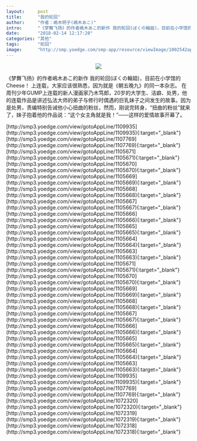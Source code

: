 ```yaml
---
layout:     post
title:      "我的轮回"
author:     "作者：嶋木明子(嶋木あこ)"
intro:      "《梦舞飞扬》的作者嶋木あこ的新作 我的轮回(ぼくの輪廻)，目前在小学馆的 Cheese！ 上连载，大家应该很熟悉，因为就是《朝五晚九》的同一本杂志。 在周刊少年GUMP上连载的新人漫画家乃木笃郎，20岁的大学生、洁癖、处男，他的连载作品是讲述弘法大师的弟子与修行时偶遇的巨乳妹子之间发生的故事。因为是处男，责编特别告诫他小心扭曲的粉丝，然而，刚说完转身，“扭曲的粉丝”就来了，妹子抱着他的作品说：“这个女主角就是我！”——这样的爱情故事开幕了。"
date:       "2018-02-14 12:17:20"
categories: "其他"
tags:       "轮回"
image:      "http://smp.yoedge.com/smp-app/resource/viewImage/1002542appline.png"
---
```

<div style="text-align: center">
<p><img src="http://smp.yoedge.com/smp-app/resource/viewImage/1002542appline.png"/></p>
</div>
<p class="post-meta">
<span>《梦舞飞扬》的作者嶋木あこ的新作 我的轮回(ぼくの輪廻)，目前在小学馆的 Cheese！ 上连载，大家应该很熟悉，因为就是《朝五晚九》的同一本杂志。 在周刊少年GUMP上连载的新人漫画家乃木笃郎，20岁的大学生、洁癖、处男，他的连载作品是讲述弘法大师的弟子与修行时偶遇的巨乳妹子之间发生的故事。因为是处男，责编特别告诫他小心扭曲的粉丝，然而，刚说完转身，“扭曲的粉丝”就来了，妹子抱着他的作品说：“这个女主角就是我！”——这样的爱情故事开幕了。</span>
</p>
[http://smp3.yoedge.com/view/gotoAppLine/1109935](http://smp3.yoedge.com/view/gotoAppLine/1109935){:target="_blank"}
[http://smp3.yoedge.com/view/gotoAppLine/1107769](http://smp3.yoedge.com/view/gotoAppLine/1107769){:target="_blank"}
[http://smp3.yoedge.com/view/gotoAppLine/1105671](http://smp3.yoedge.com/view/gotoAppLine/1105671){:target="_blank"}
[http://smp3.yoedge.com/view/gotoAppLine/1105670](http://smp3.yoedge.com/view/gotoAppLine/1105670){:target="_blank"}
[http://smp3.yoedge.com/view/gotoAppLine/1105669](http://smp3.yoedge.com/view/gotoAppLine/1105669){:target="_blank"}
[http://smp3.yoedge.com/view/gotoAppLine/1105668](http://smp3.yoedge.com/view/gotoAppLine/1105668){:target="_blank"}
[http://smp3.yoedge.com/view/gotoAppLine/1105667](http://smp3.yoedge.com/view/gotoAppLine/1105667){:target="_blank"}
[http://smp3.yoedge.com/view/gotoAppLine/1105666](http://smp3.yoedge.com/view/gotoAppLine/1105666){:target="_blank"}
[http://smp3.yoedge.com/view/gotoAppLine/1105665](http://smp3.yoedge.com/view/gotoAppLine/1105665){:target="_blank"}
[http://smp3.yoedge.com/view/gotoAppLine/1105664](http://smp3.yoedge.com/view/gotoAppLine/1105664){:target="_blank"}
[http://smp3.yoedge.com/view/gotoAppLine/1105663](http://smp3.yoedge.com/view/gotoAppLine/1105663){:target="_blank"}
[http://smp3.yoedge.com/view/gotoAppLine/1105671](http://smp3.yoedge.com/view/gotoAppLine/1105671){:target="_blank"}
[http://smp3.yoedge.com/view/gotoAppLine/1105670](http://smp3.yoedge.com/view/gotoAppLine/1105670){:target="_blank"}
[http://smp3.yoedge.com/view/gotoAppLine/1105669](http://smp3.yoedge.com/view/gotoAppLine/1105669){:target="_blank"}
[http://smp3.yoedge.com/view/gotoAppLine/1105668](http://smp3.yoedge.com/view/gotoAppLine/1105668){:target="_blank"}
[http://smp3.yoedge.com/view/gotoAppLine/1105667](http://smp3.yoedge.com/view/gotoAppLine/1105667){:target="_blank"}
[http://smp3.yoedge.com/view/gotoAppLine/1105666](http://smp3.yoedge.com/view/gotoAppLine/1105666){:target="_blank"}
[http://smp3.yoedge.com/view/gotoAppLine/1105665](http://smp3.yoedge.com/view/gotoAppLine/1105665){:target="_blank"}
[http://smp3.yoedge.com/view/gotoAppLine/1105664](http://smp3.yoedge.com/view/gotoAppLine/1105664){:target="_blank"}
[http://smp3.yoedge.com/view/gotoAppLine/1105663](http://smp3.yoedge.com/view/gotoAppLine/1105663){:target="_blank"}
[http://smp3.yoedge.com/view/gotoAppLine/1109935](http://smp3.yoedge.com/view/gotoAppLine/1109935){:target="_blank"}
[http://smp3.yoedge.com/view/gotoAppLine/1107769](http://smp3.yoedge.com/view/gotoAppLine/1107769){:target="_blank"}
[http://smp3.yoedge.com/view/gotoAppLine/1072320](http://smp3.yoedge.com/view/gotoAppLine/1072320){:target="_blank"}
[http://smp3.yoedge.com/view/gotoAppLine/1072319](http://smp3.yoedge.com/view/gotoAppLine/1072319){:target="_blank"}
[http://smp3.yoedge.com/view/gotoAppLine/1072318](http://smp3.yoedge.com/view/gotoAppLine/1072318){:target="_blank"}


